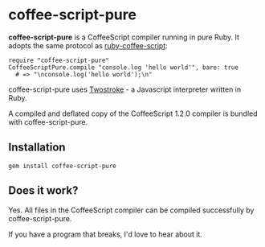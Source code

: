 # coffee-script-pure

**coffee-script-pure** is a CoffeeScript compiler running in pure Ruby. It adopts the same protocol as [ruby-coffee-script](https://github.com/josh/ruby-coffee-script):

    require "coffee-script-pure"
    CoffeeScriptPure.compile "console.log 'hello world'", bare: true
      # => "\nconsole.log('hello world');\n"

coffee-script-pure uses [Twostroke](https://github.com/charliesome/twostroke) - a Javascript interpreter written in Ruby.

A compiled and deflated copy of the CoffeeScript 1.2.0 compiler is bundled with coffee-script-pure.

## Installation

    gem install coffee-script-pure

## Does it work?

Yes. All files in the CoffeeScript compiler can be compiled successfully by coffee-script-pure.

If you have a program that breaks, I'd love to hear about it.